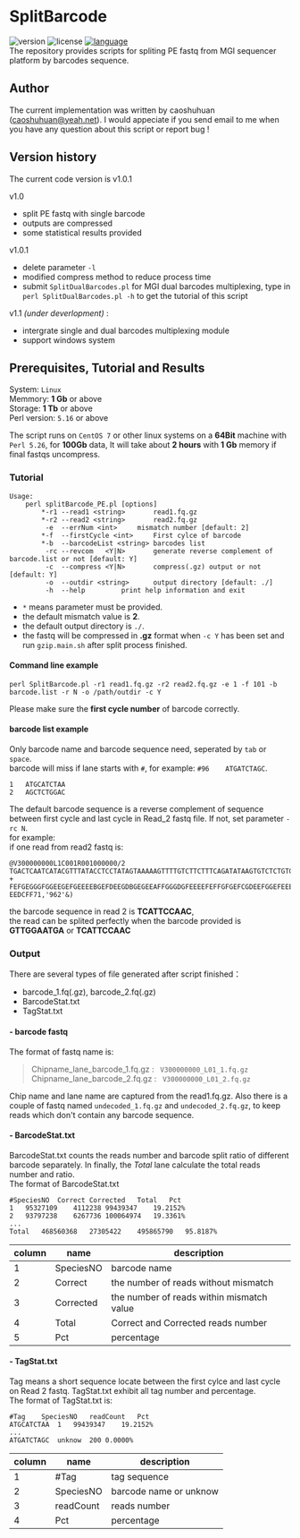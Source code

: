# SplitBarcode
![version](https://img.shields.io/badge/version-v1.0.1-green.svg)	![license](https://img.shields.io/badge/license-MIT-green.svg)	[![language](https://img.shields.io/badge/language-CN-red.svg)](https://github.com/gateswell/SplitBarcode/blob/master/README_cn.md)  
The repository provides scripts for spliting PE fastq from MGI sequencer platform by barcodes sequence. 
## Author
The current implementation was written by caoshuhuan (caoshuhuan@yeah.net). 
I would appeciate if you send email to me when you have any question about this script or report bug ! 
## Version history
The current code version is v1.0.1  

v1.0  
 - split PE fastq with single barcode 
 - outputs are compressed 
 - some statistical results provided  

v1.0.1 
 - delete parameter `-l`
 - modified compress method to reduce process time  
 - submit `SplitDualBarcodes.pl` for MGI dual barcodes multiplexing, type in `perl SplitDualBarcodes.pl -h` to get the tutorial of this script  

v1.1 *(under deverlopment)* :
 - intergrate single and dual barcodes multiplexing module 
 - support windows system 
## Prerequisites, Tutorial and Results
System: `Linux`  
Memmory: **1 Gb** or above  
Storage: **1 Tb** or above  
Perl version: `5.16` or above  

The script runs on `CentOS 7` or other linux systems on a **64Bit** machine with `Perl 5.26`, for **100Gb** data, It will take about **2 hours** with **1 Gb** memory if final fastqs uncompress.
 
###  Tutorial
```
Usage:
	perl splitBarcode_PE.pl [options]
		*-r1 --read1 <string>		read1.fq.gz
		*-r2 --read2 <string>		read2.fq.gz
		 -e  --errNum <int>		mismatch number [default: 2]
		*-f  --firstCycle <int>		First cylce of barcode
		*-b  --barcodeList <string>	barcodes list
		 -rc --revcom	<Y|N>		generate reverse complement of barcode.list or not [default: Y]
		 -c  --compress <Y|N>		compress(.gz) output or not [default: Y]
		 -o  --outdir <string>		output directory [default: ./]
		 -h  --help			print help information and exit
```
- `*` means parameter must be provided.
- the default mismatch value is **2**.
- the default output directory is `./`.
- the fastq will be compressed in **.gz** format when `-c Y` has been set and run `gzip.main.sh` after split process finished. 
#### Command line example 
```
perl SplitBarcode.pl -r1 read1.fq.gz -r2 read2.fq.gz -e 1 -f 101 -b barcode.list -r N -o /path/outdir -c Y
```
Please make sure the **first cycle number** of barcode correctly. 
#### barcode list example
Only barcode name and  barcode sequence need, seperated by `tab` or `space`.  
barcode will miss if lane starts with `#`, for example: `#96	ATGATCTAGC`.
```
1	ATGCATCTAA
2	AGCTCTGGAC
```
The default barcode sequence is a reverse complement of sequence between first cycle and last cycle in Read_2 fastq file. If not, set parameter `-rc N`.  
for example:  
if one read from read2 fastq is:

```
@V300000000L1C001R001000000/2
TGACTCAATCATACGTTTATACCTCCTATAGTAAAAAGTTTTGTCTTCTTTCAGATATAAGTGTCTCTGTGATGCAGGCTGGGTTGGCATCAACTGTGAATCATTCCAAC
+
FEFGEGGGFGGEEGEFGEEEEBGEFDEEGDBGEGEEAFFGGGDGFEEEEFEFFGFGEFCGDEEFGGEFEEECGBEDEGFFDFFEFEGDGGFFE?EEDCFF71,'962'&)
``` 
the barcode sequence in read 2 is **TCATTCCAAC**,  
the read can be splited perfectly when the barcode provided is **GTTGGAATGA** or **TCATTCCAAC**  

### Output 
There are several types of file generated after script finished：
- barcode_1.fq(.gz), barcode_2.fq(.gz)
- BarcodeStat.txt
- TagStat.txt

#### - barcode fastq
The format of fastq name is:

> Chipname_lane_barcode_1.fq.gz : ` V300000000_L01_1.fq.gz`  
> Chipname_lane_barcode_2.fq.gz : ` V300000000_L01_2.fq.gz`  

Chip name and lane name are captured from the read1.fq.gz. 
Also there is a couple of fastq named `undecoded_1.fq.gz` and `undecoded_2.fq.gz`, to keep reads which don't contain any barcode sequence. 
#### - BarcodeStat.txt
BarcodeStat.txt counts the reads number and barcode split ratio of different barcode separately. In finally, the *Total* lane calculate the total reads number and ratio.  
The format of BarcodeStat.txt
``` 
#SpeciesNO	Correct	Corrected	Total	Pct
1	95327109	4112238	99439347	19.2152%
2	93797238	6267736	100064974	19.3361%
...
Total	468560368	27305422	495865790	95.8187%
```
|column|name|description|
|--| -------- | --------|
|1|SpeciesNO |barcode name |
|2|Correct       |the number of reads without mismatch | 
|3|Corrected |the number of reads within mismatch value|
|4|Total |Correct and Corrected reads number |
|5|Pct|percentage|
#### - TagStat.txt
Tag means a short sequence locate between the first cylce and last cycle on Read 2 fastq. TagStat.txt exhibit all tag number and percentage.  
The format of TagStat.txt is: 
```
#Tag	SpeciesNO	readCount	Pct
ATGCATCTAA	1	99439347	19.2152%
...
ATGATCTAGC	unknow	200	0.0000%
```
|column|name|description|
|--| -------- | --------|
|1|#Tag|tag sequence|
|2|SpeciesNO|barcode name or unknow|
|3|readCount|reads number|
|4|Pct| percentage|